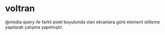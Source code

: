 # voltran
@media query ile farklı pixel boyutunda olan ekranlara göre element stilleme yapılarak çalışma yapılmıştır.
  
